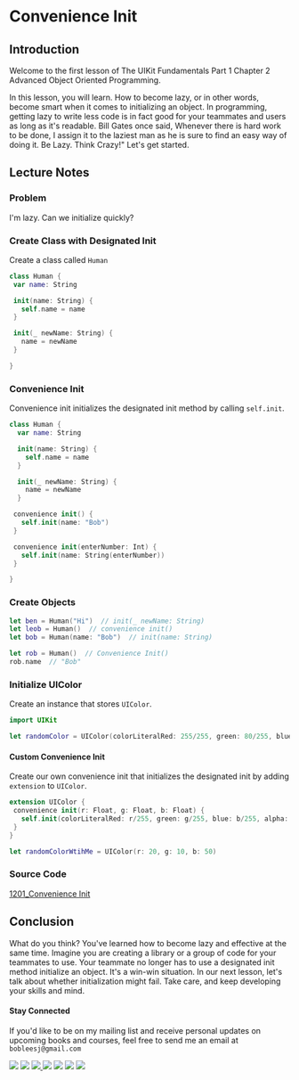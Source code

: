 # Convenience Init

## Introduction
Welcome to the first lesson of The UIKit Fundamentals Part 1 Chapter 2 Advanced Object Oriented Programming.

In this lesson, you will learn. How to become lazy, or in other words, become smart when it comes to initializing an object. In programming, getting lazy to write less code is in fact good for your teammates and users as long as it's readable. Bill Gates once said, Whenever there is hard work to be done, I assign it to the laziest man as he is sure to find an easy way of doing it. Be Lazy. Think Crazy!" Let's get started.

## Lecture Notes

### Problem
I'm lazy. Can we initialize quickly?

### Create Class with Designated Init
Create a class called `Human`
```swift
class Human {
 var name: String

 init(name: String) {
   self.name = name
 }

 init(_ newName: String) {
   name = newName
 }

}
 ```

### Convenience Init
Convenience init initializes the designated init method by calling `self.init`.
```swift
class Human {
  var name: String

  init(name: String) {
    self.name = name
  }

  init(_ newName: String) {
    name = newName
  }

 convenience init() {
   self.init(name: "Bob")
 }

 convenience init(enterNumber: Int) {
   self.init(name: String(enterNumber))
 }

}
```

### Create Objects
```swift
let ben = Human("Hi")  // init(_ newName: String)
let leob = Human()  // convenience init()
let bob = Human(name: "Bob")  // init(name: String)

let rob = Human()  // Convenience Init()
rob.name  // "Bob"
```

### Initialize UIColor
Create an instance that stores `UIColor`.

```swift
import UIKit

let randomColor = UIColor(colorLiteralRed: 255/255, green: 80/255, blue: 85/255, alpha: 1)
```

#### Custom Convenience Init
Create our own convenience init that initializes the designated init by adding `extension` to `UIColor`.

```swift
extension UIColor {
 convenience init(r: Float, g: Float, b: Float) {
   self.init(colorLiteralRed: r/255, green: g/255, blue: b/255, alpha: 1)
 }
}

let randomColorWtihMe = UIColor(r: 20, g: 10, b: 50)
```

### Source Code
[1201_Convenience Init](https://www.dropbox.com/sh/irzwlfsvq551s9o/AAB0Taf5E7IFXPj-yzHuCSYoa?dl=0)

## Conclusion
What do you think? You've learned how to become lazy and effective at the same time. Imagine you are creating a library or a group of code for your teammates to use. Your teammate no longer has to use a designated init method initialize an object. It's a win-win situation. In our next lesson, let's talk about whether initialization might fail. Take care, and keep developing your skills and mind.

#### Stay Connected
If you'd like to be on my mailing list and receive personal updates on upcoming books and courses, feel free to send me an email at `bobleesj@gmail.com`
<p>
<a href="http://bobthedeveloper.io"><img src="https://img.shields.io/badge/Personal-Website-333333.svg"></a>
<a href="https://facebook.com/bobthedeveloper"><img src="https://img.shields.io/badge/Facebook-Like-3B5998.svg"></a> <a href="https://youtube.com/bobthedeveloper"><img src="https://img.shields.io/badge/YouTube-Subscribe-CE1312.svg"</a> <a href="https://twitter.com/bobleesj"><img src="https://img.shields.io/badge/Twitter-Follow-55ACEE.svg"></a> <a href="https://instagram.com/bobthedev
"><img src="https://img.shields.io/badge/Instagram-Follow-BB2F92.svg"></a> <a href="https://linkedin.com/in/bobleesj"><img src= "https://img.shields.io/badge/LinkedIn-Connect-0077B5.svg"></a>
<a href="https://medium.com/@bobleesj"><img src="https://img.shields.io/badge/Medium-Read-00AB6C.svg"/></a>
</p>
